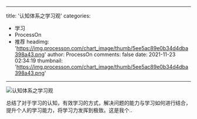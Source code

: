 
---
title: '认知体系之学习观'
categories: 
 - 学习
 - ProcessOn
 - 推荐
headimg: 'https://img.processon.com/chart_image/thumb/5ee5ac89e0b34d4dba398a43.png'
author: ProcessOn
comments: false
date: 2021-11-23 02:34:19
thumbnail: 'https://img.processon.com/chart_image/thumb/5ee5ac89e0b34d4dba398a43.png'
---

<div>   
<img class="thumb" alt="认知体系之学习观" src="https://img.processon.com/chart_image/thumb/5ee5ac89e0b34d4dba398a43.png" referrerpolicy="no-referrer">
<p>总结了对于学习的认知，有效学习的方式，解决问题的能力与学习如何进行结合，提升个人的学习能力，将学习力发挥到极致。这是我个..</p>  
</div>
            